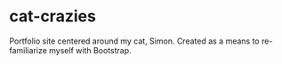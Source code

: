 # cat-crazies
Portfolio site centered around my cat, Simon. Created as a means to re-familiarize myself with Bootstrap.

